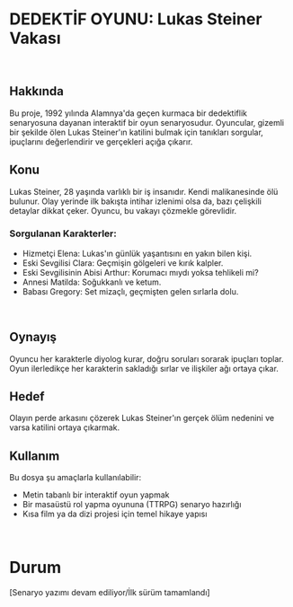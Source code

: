 # DEDEKTİF OYUNU: Lukas Steiner Vakası
<br>

## Hakkında <br>
Bu proje, 1992 yılında Alamnya'da geçen kurmaca bir dedektiflik senaryosuna dayanan interaktif bir oyun senaryosudur. Oyuncular, gizemli bir şekilde ölen Lukas Steiner'ın katilini bulmak için tanıkları sorgular, ipuçlarını değerlendirir ve gerçekleri açığa çıkarır.
<br>

## Konu <br>
Lukas Steiner, 28 yaşında varlıklı bir iş insanıdır. Kendi malikanesinde ölü bulunur. Olay yerinde ilk bakışta intihar izlenimi olsa da, bazı çelişkili detaylar dikkat çeker. Oyuncu, bu vakayı çözmekle görevlidir.
<br>

### Sorgulanan Karakterler: <br>
- Hizmetçi Elena: Lukas'ın günlük yaşantısını en yakın bilen kişi.
- Eski Sevgilisi Clara: Geçmişin gölgeleri ve kırık kalpler.
- Eski Sevgilisinin Abisi Arthur: Korumacı mıydı yoksa tehlikeli mi?
- Annesi Matilda: Soğukkanlı ve ketum.
- Babası Gregory: Set mizaçlı, geçmişten gelen sırlarla dolu.
<br>

## Oynayış <br>
Oyuncu her karakterle diyolog kurar, doğru soruları sorarak ipuçları toplar. Oyun ilerledikçe her karakterin sakladığı sırlar ve ilişkiler ağı ortaya çıkar. <br>

## Hedef <br>
Olayın perde arkasını çözerek Lukas Steiner'ın gerçek ölüm nedenini ve varsa katilini ortaya çıkarmak.
<br>

## Kullanım <br>
Bu dosya şu amaçlarla kullanılabilir: <br>
- Metin tabanlı bir interaktif oyun yapmak
- Bir masaüstü rol yapma oyununa (TTRPG) senaryo hazırlığı
- Kısa film ya da dizi projesi için temel hikaye yapısı
<br>

# Durum <br>
[Senaryo yazımı devam ediliyor/İlk sürüm tamamlandı]
<br>